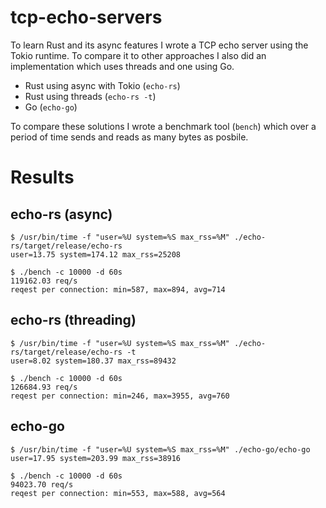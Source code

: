 # tcp-echo-servers
To learn Rust and its async features I wrote a TCP echo server using the Tokio runtime. To compare it to other approaches I also did an implementation which uses threads and one using Go.
* Rust using async with Tokio (`echo-rs`)
* Rust using threads (`echo-rs -t`)
* Go (`echo-go`)

To compare these solutions I wrote a benchmark tool (`bench`) which over a period of time sends and reads as many bytes as posbile.

# Results
## echo-rs (async)
```
$ /usr/bin/time -f "user=%U system=%S max_rss=%M" ./echo-rs/target/release/echo-rs
user=13.75 system=174.12 max_rss=25208
```
```
$ ./bench -c 10000 -d 60s
119162.03 req/s
reqest per connection: min=587, max=894, avg=714
```

## echo-rs (threading)
```
$ /usr/bin/time -f "user=%U system=%S max_rss=%M" ./echo-rs/target/release/echo-rs -t
user=8.02 system=180.37 max_rss=89432
```
```
$ ./bench -c 10000 -d 60s
126684.93 req/s
reqest per connection: min=246, max=3955, avg=760
```

## echo-go
```
$ /usr/bin/time -f "user=%U system=%S max_rss=%M" ./echo-go/echo-go
user=17.95 system=203.99 max_rss=38916
```
```
$ ./bench -c 10000 -d 60s
94023.70 req/s
reqest per connection: min=553, max=588, avg=564
```
